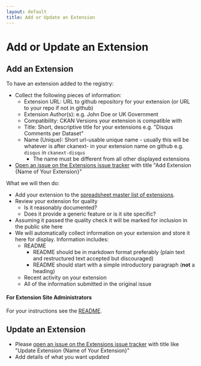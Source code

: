 ```yaml
---
layout: default
title: Add or Update an Extension
---
```


# Add or Update an Extension

## Add an Extension

To have an extension added to the registry:

[master]: {{site.extension_list_gdoc}}
[issues]: https://github.com/ckan/extensions.ckan.org/issues
[new]: https://github.com/ckan/extensions.ckan.org/issues/new

* Collect the following pieces of information:
  * Extension URL: URL to github repository for your extension (or URL to your repo if not in github)
  * Extension Author(s): e.g. John Doe or UK Government
  * Compatibility: CKAN Versions your extension is compatible with
  * Title: Short, descriptive title for your extensions e.g. "Disqus Comments per Dataset"
  * Name (Unique): Short url-usable unique name - usually this will be whatever is after ckanext- in your extension name on github e.g. `disqus` in `ckanext-disqus`
    * The name must be different from all other displayed extensions
* [Open an issue on the Extensions issue tracker][new] with title "Add Extension {Name of Your Extension}"

What we will then do:

* Add your extension to the [spreadsheet master list of extensions][master].
* Review your extension for quality
  * Is it reasonably documented?
  * Does it provide a generic feature or is it site specific?
* Assuming it passed the quality check it will be marked for inclusion in the public site here
* We will automatically collect information on your extension and store it here for display. Information includes:
  * README
    * README should be in markdown format preferably (plain text and restructured text accepted but discouraged)
    * README should start with a simple introductory paragraph (**not** a heading)
  * Recent activity on your extension
  * All of the information submitted in the original issue

#### For Extension Site Administrators

For your instructions see the [README][readme].

[readme]: {{site.github}}

## Update an Extension

* Please [open an issue on the Extensions issue tracker][new] with title like "Update Extension {Name of Your Extension}"
* Add details of what you want updated

